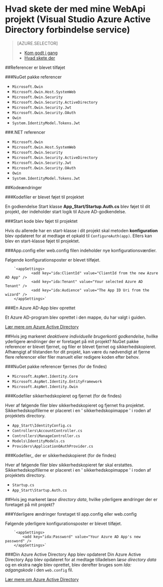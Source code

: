 <properties
    pageTitle="Hvad skete der med mine WebApi projekt (Visual Studio Azure Active Directory forbindelse service) | Microsoft Azure "
    description="I denne artikel beskrives, hvad sker der med projektet MVC WebApi, du opretter forbindelse til Azure AD ved hjælp af Visual Studio"
  services="active-directory"
    documentationCenter=""
    authors="TomArcher"
    manager="douge"
    editor=""/>

<tags
    ms.service="active-directory"
    ms.workload="web"
    ms.tgt_pltfrm="vs-what-happened"
    ms.devlang="na"
    ms.topic="article"
    ms.date="08/15/2016"
    ms.author="tarcher"/>

# <a name="what-happened-to-my-webapi-project-visual-studio-azure-active-directory-connected-service"></a>Hvad skete der med mine WebApi projekt (Visual Studio Azure Active Directory forbindelse service)

> [AZURE.SELECTOR]
> - [Kom godt i gang](vs-active-directory-webapi-getting-started.md)
> - [Hvad skete der](vs-active-directory-webapi-what-happened.md)

##<a name="references-have-been-added"></a>Referencer er blevet tilføjet

###<a name="nuget-package-references"></a>NuGet pakke referencer

- `Microsoft.Owin`
- `Microsoft.Owin.Host.SystemWeb`
- `Microsoft.Owin.Security`
- `Microsoft.Owin.Security.ActiveDirectory`
- `Microsoft.Owin.Security.Jwt`
- `Microsoft.Owin.Security.OAuth`
- `Owin`
- `System.IdentityModel.Tokens.Jwt`

###<a name="net-references"></a>.NET referencer

- `Microsoft.Owin`
- `Microsoft.Owin.Host.SystemWeb`
- `Microsoft.Owin.Security`
- `Microsoft.Owin.Security.ActiveDirectory`
- `Microsoft.Owin.Security.Jwt`
- `Microsoft.Owin.Security.OAuth`
- `Owin`
- `System.IdentityModel.Tokens.Jwt`

##<a name="code-changes"></a>Kodeændringer

###<a name="code-files-were-added-to-your-project"></a>Kodefiler er blevet føjet til projektet

En godkendelse Start klasse **App_Start/Startup.Auth.cs** blev føjet til dit projekt, der indeholder start logik til Azure AD-godkendelse.

###<a name="startup-code-was-added-to-your-project"></a>Start kode blev føjet til projektet

Hvis du allerede har en start-klasse i dit projekt skal metoden **konfiguration** blev opdateret for at medtage et opkald til `ConfigureAuth(app)`. Ellers kan blev en start-klasse føjet til projektet.


###<a name="your-appconfig-or-webconfig-file-has-new-configuration-values"></a>App.config eller web.config filen indeholder nye konfigurationsværdier.

Følgende konfigurationsposter er blevet tilføjet.
```
    `<appSettings>
            <add key="ida:ClientId" value="ClientId from the new Azure AD App" />
            <add key="ida:Tenant" value="Your selected Azure AD Tenant" />
            <add key="ida:Audience" value="The App ID Uri from the wizard" />
    </appSettings>`
```

###<a name="an-azure-ad-app-was-created"></a>En Azure AD-App blev oprettet

Et Azure AD-program blev oprettet i den mappe, du har valgt i guiden.

[Lær mere om Azure Active Directory](https://azure.microsoft.com/services/active-directory/)

##<a name="if-i-checked-disable-individual-user-accounts-authentication-what-additional-changes-were-made-to-my-project"></a>Hvis jeg markeret *deaktivere individuelle brugerkonti godkendelse*, hvilke yderligere ændringer der er foretaget på mit projekt?
NuGet pakke referencer er blevet fjernet, og filer er blevet fjernet og sikkerhedskopieret. Afhængigt af tilstanden for dit projekt, kan være du nødvendigt at fjerne flere referencer eller filer manuelt eller redigere koden efter behov.

###<a name="nuget-package-references-removed-for-those-present"></a>NuGet pakke referencer fjernes (for de findes)

- `Microsoft.AspNet.Identity.Core`
- `Microsoft.AspNet.Identity.EntityFramework`
- `Microsoft.AspNet.Identity.Owin`

###<a name="code-files-backed-up-and-removed-for-those-present"></a>Kodefiler sikkerhedskopieret og fjernet (for de findes)

Hver af følgende filer blev sikkerhedskopieret og fjernet fra projektet. Sikkerhedskopifilerne er placeret i en ' sikkerhedskopimappe ' i roden af projektets directory.

- `App_Start\IdentityConfig.cs`
- `Controllers\AccountController.cs`
- `Controllers\ManageController.cs`
- `Models\IdentityModels.cs`
- `Providers\ApplicationOAuthProvider.cs`

###<a name="code-files-backed-up-for-those-present"></a>Kodefiler,, der er sikkerhedskopieret (for de findes)

Hver af følgende filer blev sikkerhedskopieret før skal erstattes. Sikkerhedskopifilerne er placeret i en ' sikkerhedskopimappe ' i roden af projektets directory.

- `Startup.cs`
- `App_Start\Startup.Auth.cs`

##<a name="if-i-checked-read-directory-data-what-additional-changes-were-made-to-my-project"></a>Hvis jeg markeret *læse directory data*, hvilke yderligere ændringer der er foretaget på mit projekt?

###<a name="additional-changes-were-made-to-your-appconfig-or-webconfig"></a>Yderligere ændringer foretaget til app.config eller web.config

Følgende yderligere konfigurationsposter er blevet tilføjet.

```
    `<appSettings>
        <add key="ida:Password" value="Your Azure AD App's new password" />
    </appSettings>`
```

###<a name="your-azure-active-directory-app-was-updated"></a>Din Azure Active Directory App blev opdateret
Din Azure Active Directory App blev opdateret for at medtage tilladelsen *læse directory data* og en ekstra nøgle blev oprettet, blev derefter bruges som *Ida: adgangskode* i den `web.config` fil.

[Lær mere om Azure Active Directory](https://azure.microsoft.com/services/active-directory/)
